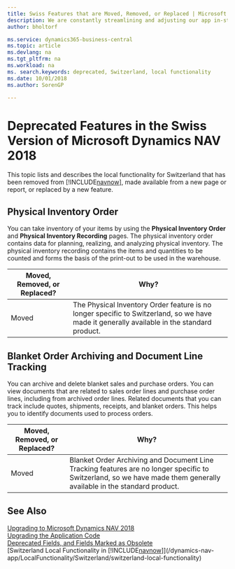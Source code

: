 ```yaml
---
title: Swiss Features that are Moved, Removed, or Replaced | Microsoft Docs
description: We are constantly streamlining and adjusting our app in-step with market developments. Read about the features for Switzerland that we have moved, removed, or replaced.
author: bholtorf

ms.service: dynamics365-business-central
ms.topic: article
ms.devlang: na
ms.tgt_pltfrm: na
ms.workload: na
ms. search.keywords: deprecated, Switzerland, local functionality
ms.date: 10/01/2018
ms.author: SorenGP

---
```


# Deprecated Features in the Swiss Version of Microsoft Dynamics NAV 2018
This topic lists and describes the local functionality for Switzerland that has been removed from [!INCLUDE[navnow](../developer/includes/navnow_md.md)], made available from a new page or report, or replaced by a new feature.

## Physical Inventory Order
You can take inventory of your items by using the **Physical Inventory Order** and **Physical Inventory Recording** pages. The physical inventory order contains data for planning, realizing, and analyzing physical inventory. The physical inventory recording contains the items and quantities to be counted and forms the basis of the print-out to be used in the warehouse.

|Moved, Removed, or Replaced?|Why?|
|----|----|
|Moved| The Physical Inventory Order feature is no longer specific to Switzerland, so we have made it generally available in the standard product. |

## Blanket Order Archiving and Document Line Tracking
You can archive and delete blanket sales and purchase orders. You can view documents that are related to sales order lines and purchase order lines, including from archived order lines. Related documents that you can track include quotes, shipments, receipts, and blanket orders. This helps you to identify documents used to process orders.

|Moved, Removed, or Replaced?|Why?|
|----|----|
|Moved| Blanket Order Archiving and Document Line Tracking features are no longer specific to Switzerland, so we have made them generally available in the standard product. |

## See Also
[Upgrading to Microsoft Dynamics NAV 2018](upgrading-to-business-central.md)  
[Upgrading the Application Code](upgrading-the-application-code.md)  
[Deprecated Fields, and Fields Marked as Obsolete](deprecated-fields.md)  
[Switzerland Local Functionality in [!INCLUDE[navnow](../developer/includes/navnow_md.md)]](/dynamics-nav-app/LocalFunctionality/Switzerland/switzerland-local-functionality)  
